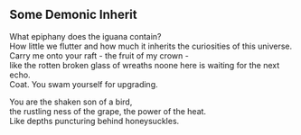 Some Demonic Inherit
--------------------
What epiphany does the iguana contain?  
How little we flutter and how much it inherits the curiosities of this universe. Carry me onto your raft - the fruit of my crown -  
like the rotten broken glass of wreaths noone here is waiting for the next echo.  
Coat. You swam yourself for upgrading.  
  
You are the shaken son of a bird,  
the rustling ness of the grape, the power of the heat.  
Like depths puncturing behind honeysuckles.  
